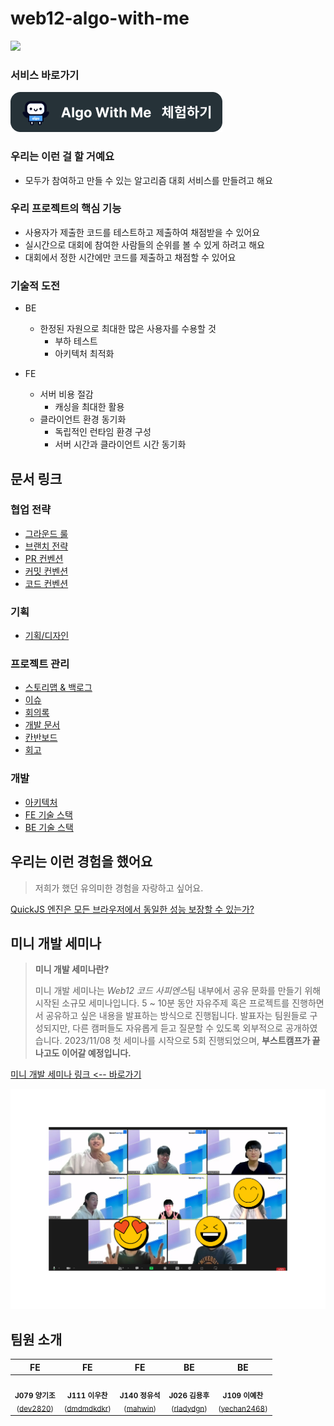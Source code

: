 # web12-algo-with-me

<img src='https://github.com/boostcampwm2023/web12-algo-with-me/assets/78193416/c248c976-1eb3-49a4-bd3a-56ad92d5d639' width='200px' >

### 서비스 바로가기

[![알고윗미 이동](./algowithme_go.png)](https://www.algo-with-me.site)

### 우리는 이런 걸 할 거예요
- 모두가 참여하고 만들 수 있는 알고리즘 대회 서비스를 만들려고 해요

### 우리 프로젝트의 핵심 기능
- 사용자가 제출한 코드를 테스트하고 제출하여 채점받을 수 있어요
- 실시간으로 대회에 참여한 사람들의 순위를 볼 수 있게 하려고 해요
- 대회에서 정한 시간에만 코드를 제출하고 채점할 수 있어요

### 기술적 도전

- BE
  - 한정된 자원으로 최대한 많은 사용자를 수용할 것
    - 부하 테스트
    - 아키텍처 최적화
      
- FE
  - 서버 비용 절감
    - 캐싱을 최대한 활용
  - 클라이언트 환경 동기화
    - 독립적인 런타임 환경 구성
    - 서버 시간과 클라이언트 시간 동기화       

## 문서 링크

### 협업 전략
- [그라운드 룰](https://glacier-aura-f95.notion.site/4410ed6ddffd4eae8dddbf85209ffe0d?pvs=4)
- [브랜치 전략](https://glacier-aura-f95.notion.site/139ba03369504e3194571f161288a9fd?pvs=4)
- [PR 컨벤션](https://glacier-aura-f95.notion.site/PR-5eed0726451f4cb1875f3130805b6417?pvs=4)
- [커밋 컨벤션](https://glacier-aura-f95.notion.site/d109004dbed6436b8bccf76091e592ee?pvs=4)
- [코드 컨벤션](https://glacier-aura-f95.notion.site/ef62b57f70e6473bae2a7337a4316a71?pvs=4)

### 기획
- [기획/디자인](https://www.figma.com/file/V42mrxheeNAvLQMbbvrZli/%EB%94%94%EC%9E%90%EC%9D%B8?type=design&mode=design&t=GBJdiPhU3claQAHv-0)

### 프로젝트 관리
- [스토리맵 & 백로그](https://www.figma.com/file/gWCcjBIjAStADIuIHnZuFD/%EC%8A%A4%ED%86%A0%EB%A6%AC%EB%A7%B5-%26-%EB%B0%B1%EB%A1%9C%EA%B7%B8?type=whiteboard&t=GBJdiPhU3claQAHv-0)
- [이슈](https://github.com/boostcampwm2023/web12-algo-with-me/issues)
- [회의록](https://glacier-aura-f95.notion.site/83e453ea2271445fb803d370ae95db89?v=7e602674650845f7ae387c47f66899da&pvs=4)
- [개발 문서](https://glacier-aura-f95.notion.site/546cc227d80c4f34ac521e6b0ccdb843?v=c2655197d89f4d609a100c434f08a927&pvs=4)
- [칸반보드](https://github.com/orgs/boostcampwm2023/projects/51/views/1?layout=board)
- [회고](https://glacier-aura-f95.notion.site/8ea4c4fa419e42bd837a4a1785a96374?pvs=4)

### 개발
- [아키텍처](https://www.figma.com/file/Muux6igNnXxpQ2wvXhuuL2/%EC%95%84%ED%82%A4%ED%85%8D%EC%B2%98?type=whiteboard&t=GBJdiPhU3claQAHv-0)
- [FE 기술 스택](https://www.notion.so/FE-aeec2288d5bc4347a3ab1db177d2ae20?pvs=4)
- [BE 기술 스택](https://www.notion.so/c4d9dfa965cd421a866844356d47b693?pvs=4)

## 우리는 이런 경험을 했어요
> 저희가 했던 유의미한 경험을 자랑하고 싶어요.

[QuickJS 엔진은 모든 브라우저에서 동일한 성능 보장할 수 있는가?](https://www.notion.so/QuickJS-10f196d0d4b04e0a98132aeec5b4ba9a?pvs=4)


## 미니 개발 세미나
> **미니 개발 세미나란?**
> 
> 미니 개발 세미나는 *Web12 코드 사피엔스*팀 내부에서 공유 문화를 만들기 위해 시작된 소규모 세미나입니다.
> 5 ~ 10분 동안 자유주제 혹은 프로젝트를 진행하면서 공유하고 싶은 내용을 발표하는 방식으로 진행됩니다.
> 발표자는 팀원들로 구성되지만, 다른 캠퍼들도 자유롭게 듣고 질문할 수 있도록 외부적으로 공개하였습니다.
> 2023/11/08 첫 세미나를 시작으로 5회 진행되었으며, **부스트캠프가 끝나고도 이어갈 예정입니다.**

[미니 개발 세미나 링크 <-- 바로가기](https://glacier-aura-f95.notion.site/6d5e29ae5be3417eb3e963e434b8ec0e?v=9b187ad6575f4eb28de3aa5ee78d6076&pvs=4)

![미니 개발 세미나 5회](./mini_develop_semina.jpg)


## 팀원 소개

| FE | FE | FE | BE | BE |
|:-:|:-:|:-:|:-:|:-:|
| <img src="https://github.com/dev2820.png" width="300px" alt=""/> <br> <sub> **J079 양기조** <br> ([dev2820](https://github.com/dev2820)) | <img src="https://github.com/dmdmdkdkr.png" width="300px" alt=""/> <br> <sub> **J111 이우찬** <br> ([dmdmdkdkr](https://github.com/dmdmdkdkr)) | <img src="https://github.com/mahwin.png" width="300px" alt=""/> <br> <sub> **J140 정유석** <br> ([mahwin](https://github.com/mahwin)) | <img src="https://github.com/rladydgn.png" width="300px" alt=""/> <br> <sub> **J026 김용후** <br> ([rladydgn](https://github.com/rladydgn)) | <img src="https://github.com/yechan2468.png" width="300px" alt=""/> <br> <sub> **J109 이예찬** <br> ([yechan2468](https://github.com/yechan2468)) |
